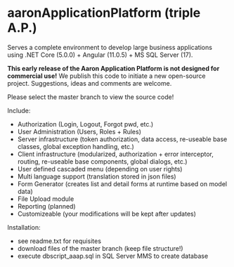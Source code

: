 # aaronApplicationPlatform (triple A.P.)
Serves a complete environment to develop large business applications using .NET Core (5.0.0) + Angular (11.0.5) + MS SQL Server (17).

**This early release of the Aaron Application Platform is not designed for commercial use!** 
We publish this code to initiate a new open-source project. Suggestions, ideas and comments are welcome.

Please select the master branch to view the source code!

Include:

- Authorization (Login, Logout, Forgot pwd, etc.)
- User Administration (Users, Roles + Rules)
- Server infrastructure (token authorization, data access, re-useable base classes, global exception handling, etc.)
- Client infrastructure (modularized, authorization + error interceptor, routing, re-useable base components, global dialogs, etc.)
- User defined cascaded menu (depending on user rights)
- Multi language support (translation stored in json files)
- Form Generator (creates list and detail forms at runtime based on model data)
- File Upload module
- Reporting (planned)
- Customizeable (your modifications will be kept after updates)

Installation:

- see readme.txt for requisites
- download files of the master branch (keep file structure!)
- execute dbscript_aaap.sql in SQL Server MMS to create database
